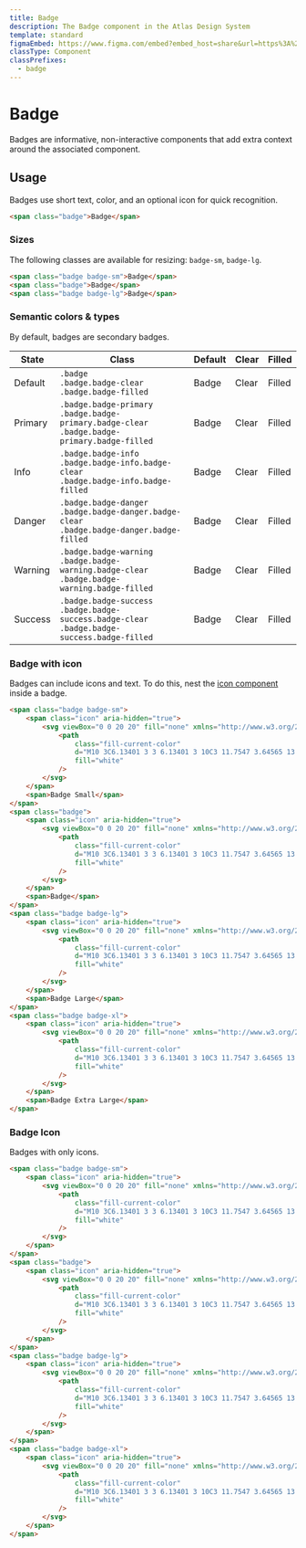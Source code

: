 ```yaml
---
title: Badge
description: The Badge component in the Atlas Design System
template: standard
figmaEmbed: https://www.figma.com/embed?embed_host=share&url=https%3A%2F%2Fwww.figma.com%2Fdesign%2FuVA2amRR71yJZ0GS6RI6zL%2F%25F0%259F%258C%259E-Atlas-Design-Library%3Fm%3Dauto%26node-id%3D3381-10722%26t%3DZhpJOvxIFDBwfkR7-1
classType: Component
classPrefixes:
  - badge
---
```


# Badge

Badges are informative, non-interactive components that add extra context around the associated component.

## Usage

Badges use short text, color, and an optional icon for quick recognition.

```html
<span class="badge">Badge</span>
```

### Sizes

The following classes are available for resizing: `badge-sm`, `badge-lg`.

```html
<span class="badge badge-sm">Badge</span>
<span class="badge">Badge</span>
<span class="badge badge-lg">Badge</span>
```

### Semantic colors & types

By default, badges are secondary badges.

| State   | Class                                                                                                   | Default                                        | Clear                                                      | Filled                                                       |
| ------- | ------------------------------------------------------------------------------------------------------- | ---------------------------------------------- | ---------------------------------------------------------- | ------------------------------------------------------------ |
| Default | `.badge`<br />`.badge.badge-clear`<br />`.badge.badge-filled`                                           | <span class="badge">Badge</span>               | <span class="badge badge-clear">Clear</span>               | <span class="badge badge-filled">Filled</span>               |
| Primary | `.badge.badge-primary`<br />`.badge.badge-primary.badge-clear`<br />`.badge.badge-primary.badge-filled` | <span class="badge badge-primary">Badge</span> | <span class="badge badge-primary badge-clear">Clear</span> | <span class="badge badge-primary badge-filled">Filled</span> |
| Info    | `.badge.badge-info`<br />`.badge.badge-info.badge-clear`<br />`.badge.badge-info.badge-filled`          | <span class="badge badge-info">Badge</span>    | <span class="badge badge-info badge-clear">Clear</span>    | <span class="badge badge-info badge-filled">Filled</span>    |
| Danger  | `.badge.badge-danger`<br />`.badge.badge-danger.badge-clear`<br />`.badge.badge-danger.badge-filled`    | <span class="badge badge-danger">Badge</span>  | <span class="badge badge-danger badge-clear">Clear</span>  | <span class="badge badge-danger badge-filled">Filled</span>  |
| Warning | `.badge.badge-warning`<br />`.badge.badge-warning.badge-clear`<br />`.badge.badge-warning.badge-filled` | <span class="badge badge-warning">Badge</span> | <span class="badge badge-warning badge-clear">Clear</span> | <span class="badge badge-warning badge-filled">Filled</span> |
| Success | `.badge.badge-success`<br />`.badge.badge-success.badge-clear`<br />`.badge.badge-success.badge-filled` | <span class="badge badge-success">Badge</span> | <span class="badge badge-success badge-clear">Clear</span> | <span class="badge badge-success badge-filled">Filled</span> |

### Badge with icon

Badges can include icons and text. To do this, nest the [icon component](./icon.md) inside a badge.

```html
<span class="badge badge-sm">
	<span class="icon" aria-hidden="true">
		<svg viewBox="0 0 20 20" fill="none" xmlns="http://www.w3.org/2000/svg">
			<path
				class="fill-current-color"
				d="M10 3C6.13401 3 3 6.13401 3 10C3 11.7547 3.64565 13.3586 4.71233 14.5872L8.94781 10.4185C9.5316 9.84393 10.4684 9.84393 11.0522 10.4185L15.2877 14.5872C16.3544 13.3586 17 11.7547 17 10C17 6.13401 13.866 3 10 3ZM10 17C11.7513 17 13.3525 16.3568 14.5801 15.2938L10.3507 11.1312C10.1561 10.9397 9.84387 10.9397 9.64927 11.1312L5.41994 15.2938C6.64753 16.3568 8.24866 17 10 17ZM2 10C2 5.58172 5.58172 2 10 2C14.4183 2 18 5.58172 18 10C18 14.4183 14.4183 18 10 18C5.58172 18 2 14.4183 2 10ZM13 7.5C13 7.22386 12.7761 7 12.5 7C12.2239 7 12 7.22386 12 7.5C12 7.77614 12.2239 8 12.5 8C12.7761 8 13 7.77614 13 7.5ZM14 7.5C14 8.32843 13.3284 9 12.5 9C11.6716 9 11 8.32843 11 7.5C11 6.67157 11.6716 6 12.5 6C13.3284 6 14 6.67157 14 7.5Z"
				fill="white"
			/>
		</svg>
	</span>
	<span>Badge Small</span>
</span>
<span class="badge">
	<span class="icon" aria-hidden="true">
		<svg viewBox="0 0 20 20" fill="none" xmlns="http://www.w3.org/2000/svg">
			<path
				class="fill-current-color"
				d="M10 3C6.13401 3 3 6.13401 3 10C3 11.7547 3.64565 13.3586 4.71233 14.5872L8.94781 10.4185C9.5316 9.84393 10.4684 9.84393 11.0522 10.4185L15.2877 14.5872C16.3544 13.3586 17 11.7547 17 10C17 6.13401 13.866 3 10 3ZM10 17C11.7513 17 13.3525 16.3568 14.5801 15.2938L10.3507 11.1312C10.1561 10.9397 9.84387 10.9397 9.64927 11.1312L5.41994 15.2938C6.64753 16.3568 8.24866 17 10 17ZM2 10C2 5.58172 5.58172 2 10 2C14.4183 2 18 5.58172 18 10C18 14.4183 14.4183 18 10 18C5.58172 18 2 14.4183 2 10ZM13 7.5C13 7.22386 12.7761 7 12.5 7C12.2239 7 12 7.22386 12 7.5C12 7.77614 12.2239 8 12.5 8C12.7761 8 13 7.77614 13 7.5ZM14 7.5C14 8.32843 13.3284 9 12.5 9C11.6716 9 11 8.32843 11 7.5C11 6.67157 11.6716 6 12.5 6C13.3284 6 14 6.67157 14 7.5Z"
				fill="white"
			/>
		</svg>
	</span>
	<span>Badge</span>
</span>
<span class="badge badge-lg">
	<span class="icon" aria-hidden="true">
		<svg viewBox="0 0 20 20" fill="none" xmlns="http://www.w3.org/2000/svg">
			<path
				class="fill-current-color"
				d="M10 3C6.13401 3 3 6.13401 3 10C3 11.7547 3.64565 13.3586 4.71233 14.5872L8.94781 10.4185C9.5316 9.84393 10.4684 9.84393 11.0522 10.4185L15.2877 14.5872C16.3544 13.3586 17 11.7547 17 10C17 6.13401 13.866 3 10 3ZM10 17C11.7513 17 13.3525 16.3568 14.5801 15.2938L10.3507 11.1312C10.1561 10.9397 9.84387 10.9397 9.64927 11.1312L5.41994 15.2938C6.64753 16.3568 8.24866 17 10 17ZM2 10C2 5.58172 5.58172 2 10 2C14.4183 2 18 5.58172 18 10C18 14.4183 14.4183 18 10 18C5.58172 18 2 14.4183 2 10ZM13 7.5C13 7.22386 12.7761 7 12.5 7C12.2239 7 12 7.22386 12 7.5C12 7.77614 12.2239 8 12.5 8C12.7761 8 13 7.77614 13 7.5ZM14 7.5C14 8.32843 13.3284 9 12.5 9C11.6716 9 11 8.32843 11 7.5C11 6.67157 11.6716 6 12.5 6C13.3284 6 14 6.67157 14 7.5Z"
				fill="white"
			/>
		</svg>
	</span>
	<span>Badge Large</span>
</span>
<span class="badge badge-xl">
	<span class="icon" aria-hidden="true">
		<svg viewBox="0 0 20 20" fill="none" xmlns="http://www.w3.org/2000/svg">
			<path
				class="fill-current-color"
				d="M10 3C6.13401 3 3 6.13401 3 10C3 11.7547 3.64565 13.3586 4.71233 14.5872L8.94781 10.4185C9.5316 9.84393 10.4684 9.84393 11.0522 10.4185L15.2877 14.5872C16.3544 13.3586 17 11.7547 17 10C17 6.13401 13.866 3 10 3ZM10 17C11.7513 17 13.3525 16.3568 14.5801 15.2938L10.3507 11.1312C10.1561 10.9397 9.84387 10.9397 9.64927 11.1312L5.41994 15.2938C6.64753 16.3568 8.24866 17 10 17ZM2 10C2 5.58172 5.58172 2 10 2C14.4183 2 18 5.58172 18 10C18 14.4183 14.4183 18 10 18C5.58172 18 2 14.4183 2 10ZM13 7.5C13 7.22386 12.7761 7 12.5 7C12.2239 7 12 7.22386 12 7.5C12 7.77614 12.2239 8 12.5 8C12.7761 8 13 7.77614 13 7.5ZM14 7.5C14 8.32843 13.3284 9 12.5 9C11.6716 9 11 8.32843 11 7.5C11 6.67157 11.6716 6 12.5 6C13.3284 6 14 6.67157 14 7.5Z"
				fill="white"
			/>
		</svg>
	</span>
	<span>Badge Extra Large</span>
</span>
```

### Badge Icon

Badges with only icons.

```html
<span class="badge badge-sm">
	<span class="icon" aria-hidden="true">
		<svg viewBox="0 0 20 20" fill="none" xmlns="http://www.w3.org/2000/svg">
			<path
				class="fill-current-color"
				d="M10 3C6.13401 3 3 6.13401 3 10C3 11.7547 3.64565 13.3586 4.71233 14.5872L8.94781 10.4185C9.5316 9.84393 10.4684 9.84393 11.0522 10.4185L15.2877 14.5872C16.3544 13.3586 17 11.7547 17 10C17 6.13401 13.866 3 10 3ZM10 17C11.7513 17 13.3525 16.3568 14.5801 15.2938L10.3507 11.1312C10.1561 10.9397 9.84387 10.9397 9.64927 11.1312L5.41994 15.2938C6.64753 16.3568 8.24866 17 10 17ZM2 10C2 5.58172 5.58172 2 10 2C14.4183 2 18 5.58172 18 10C18 14.4183 14.4183 18 10 18C5.58172 18 2 14.4183 2 10ZM13 7.5C13 7.22386 12.7761 7 12.5 7C12.2239 7 12 7.22386 12 7.5C12 7.77614 12.2239 8 12.5 8C12.7761 8 13 7.77614 13 7.5ZM14 7.5C14 8.32843 13.3284 9 12.5 9C11.6716 9 11 8.32843 11 7.5C11 6.67157 11.6716 6 12.5 6C13.3284 6 14 6.67157 14 7.5Z"
				fill="white"
			/>
		</svg>
	</span>
</span>
<span class="badge">
	<span class="icon" aria-hidden="true">
		<svg viewBox="0 0 20 20" fill="none" xmlns="http://www.w3.org/2000/svg">
			<path
				class="fill-current-color"
				d="M10 3C6.13401 3 3 6.13401 3 10C3 11.7547 3.64565 13.3586 4.71233 14.5872L8.94781 10.4185C9.5316 9.84393 10.4684 9.84393 11.0522 10.4185L15.2877 14.5872C16.3544 13.3586 17 11.7547 17 10C17 6.13401 13.866 3 10 3ZM10 17C11.7513 17 13.3525 16.3568 14.5801 15.2938L10.3507 11.1312C10.1561 10.9397 9.84387 10.9397 9.64927 11.1312L5.41994 15.2938C6.64753 16.3568 8.24866 17 10 17ZM2 10C2 5.58172 5.58172 2 10 2C14.4183 2 18 5.58172 18 10C18 14.4183 14.4183 18 10 18C5.58172 18 2 14.4183 2 10ZM13 7.5C13 7.22386 12.7761 7 12.5 7C12.2239 7 12 7.22386 12 7.5C12 7.77614 12.2239 8 12.5 8C12.7761 8 13 7.77614 13 7.5ZM14 7.5C14 8.32843 13.3284 9 12.5 9C11.6716 9 11 8.32843 11 7.5C11 6.67157 11.6716 6 12.5 6C13.3284 6 14 6.67157 14 7.5Z"
				fill="white"
			/>
		</svg>
	</span>
</span>
<span class="badge badge-lg">
	<span class="icon" aria-hidden="true">
		<svg viewBox="0 0 20 20" fill="none" xmlns="http://www.w3.org/2000/svg">
			<path
				class="fill-current-color"
				d="M10 3C6.13401 3 3 6.13401 3 10C3 11.7547 3.64565 13.3586 4.71233 14.5872L8.94781 10.4185C9.5316 9.84393 10.4684 9.84393 11.0522 10.4185L15.2877 14.5872C16.3544 13.3586 17 11.7547 17 10C17 6.13401 13.866 3 10 3ZM10 17C11.7513 17 13.3525 16.3568 14.5801 15.2938L10.3507 11.1312C10.1561 10.9397 9.84387 10.9397 9.64927 11.1312L5.41994 15.2938C6.64753 16.3568 8.24866 17 10 17ZM2 10C2 5.58172 5.58172 2 10 2C14.4183 2 18 5.58172 18 10C18 14.4183 14.4183 18 10 18C5.58172 18 2 14.4183 2 10ZM13 7.5C13 7.22386 12.7761 7 12.5 7C12.2239 7 12 7.22386 12 7.5C12 7.77614 12.2239 8 12.5 8C12.7761 8 13 7.77614 13 7.5ZM14 7.5C14 8.32843 13.3284 9 12.5 9C11.6716 9 11 8.32843 11 7.5C11 6.67157 11.6716 6 12.5 6C13.3284 6 14 6.67157 14 7.5Z"
				fill="white"
			/>
		</svg>
	</span>
</span>
<span class="badge badge-xl">
	<span class="icon" aria-hidden="true">
		<svg viewBox="0 0 20 20" fill="none" xmlns="http://www.w3.org/2000/svg">
			<path
				class="fill-current-color"
				d="M10 3C6.13401 3 3 6.13401 3 10C3 11.7547 3.64565 13.3586 4.71233 14.5872L8.94781 10.4185C9.5316 9.84393 10.4684 9.84393 11.0522 10.4185L15.2877 14.5872C16.3544 13.3586 17 11.7547 17 10C17 6.13401 13.866 3 10 3ZM10 17C11.7513 17 13.3525 16.3568 14.5801 15.2938L10.3507 11.1312C10.1561 10.9397 9.84387 10.9397 9.64927 11.1312L5.41994 15.2938C6.64753 16.3568 8.24866 17 10 17ZM2 10C2 5.58172 5.58172 2 10 2C14.4183 2 18 5.58172 18 10C18 14.4183 14.4183 18 10 18C5.58172 18 2 14.4183 2 10ZM13 7.5C13 7.22386 12.7761 7 12.5 7C12.2239 7 12 7.22386 12 7.5C12 7.77614 12.2239 8 12.5 8C12.7761 8 13 7.77614 13 7.5ZM14 7.5C14 8.32843 13.3284 9 12.5 9C11.6716 9 11 8.32843 11 7.5C11 6.67157 11.6716 6 12.5 6C13.3284 6 14 6.67157 14 7.5Z"
				fill="white"
			/>
		</svg>
	</span>
</span>
```
